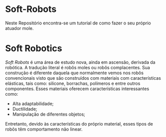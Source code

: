 # Soft-Robots
Neste Repositório encontra-se um tutorial de como fazer o seu próprio atuador mole.

# Soft Robotics

 _Soft Robots_ é uma área de estudo nova, ainda em ascensão, derivada da robótica. A tradução literal é robôs moles ou robôs complacentes. Sua construção é diferente daquela que normalmente vemos nos robôs convencionais visto que são construídos com materiais com características elásticas, tais como: silicone, borrachas, polímeros e entre outros componentes. Esses materiais oferecem características interessantes como:
- Alta adaptabilidade;
- Ductilidade;
- Manipulação de diferentes objetos;

Entretanto, devido às características do próprio material, esses tipos de robôs têm comportamento não linear.
